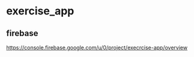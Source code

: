 # exercise_app

 ## firebase
https://console.firebase.google.com/u/0/project/execrcise-app/overview
